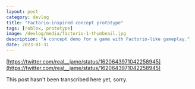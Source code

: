```yaml
---
layout: post
category: devlog
title: "Factorio-inspired concept prototype"
tags: [roblox, prototype]
image: /devlog/media/factorio-1-thumbnail.jpg
description: "A concept demo for a game with Factorio-like gameplay."
date: 2023-01-31
---
```

[https://twitter.com/real__jame/status/1620643971042258945](https://twitter.com/real__jame/status/1620643971042258945)

This post hasn't been transcribed here yet, sorry.
